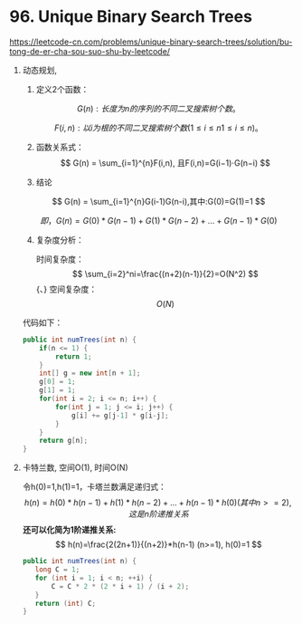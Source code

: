 #  96. Unique Binary Search Trees

 https://leetcode-cn.com/problems/unique-binary-search-trees/solution/bu-tong-de-er-cha-sou-suo-shu-by-leetcode/ 

1. 动态规划, 

   1. 定义2个函数：

   $$
   G(n): 长度为n的序列的不同二叉搜索树个数。
   $$

   $$
   F(i,n): 以i为根的不同二叉搜索树个数(1 \leq i \leq n1≤i≤n)。
   $$

   2. 函数关系式：
      $$
      G(n) = \sum_{i=1}^{n}F(i,n), 且F(i,n)=G(i−1)⋅G(n−i)
      $$

   3. 结论

   $$
   G(n) = \sum_{i=1}^{n}G(i-1)G(n-i),其中:G(0)=G(1)=1
   $$

   $$
   即，G(n) = G(0) * G(n-1) + G(1) * G(n-2) + … + G(n-1) * G(0)
   $$

   4. 复杂度分析：

      时间复杂度：
      $$
      \sum_{i=2}^ni=\frac{(n+2)(n-1)}{2}=O(N^2)
      $$ {、}
      空间复杂度：
      $$
      O(N)
      $$
      

   代码如下：

   ```java
   public int numTrees(int n) {
       if(n <= 1) {
           return 1;
       }
       int[] g = new int[n + 1];
       g[0] = 1;
       g[1] = 1;
       for(int i = 2; i <= n; i++) {
           for(int j = 1; j <= i; j++) {
               g[i] += g[j-1] * g[i-j];
           }
       }
       return g[n];
   }
   ```

   

2. 卡特兰数, 空间O(1), 时间O(N)

    令h(0)=1,h(1)=1，卡塔兰数满足递归式：
   $$
   h(n)= h(0)*h(n-1) + h(1)*h(n-2) + ... + h(n-1)*h(0) (其中n>=2),这是n阶递推关系
   $$
    **还可以化简为1阶递推关系:** 
   $$
   h(n)=\frac{2(2n+1)}{(n+2)}*h(n-1) (n>=1), h(0)=1
   $$

    ```java
   public int numTrees(int n) {
       long C = 1;
       for (int i = 1; i < n; ++i) {
           C = C * 2 * (2 * i + 1) / (i + 2);
       }
       return (int) C;
   }
    ```

   